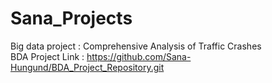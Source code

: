 # Sana_Projects

Big data project : Comprehensive Analysis of Traffic Crashes			 	 
BDA Project Link : https://github.com/Sana-Hungund/BDA_Project_Repository.git
